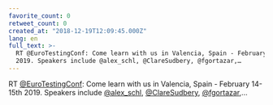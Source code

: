 ```yaml
---
favorite_count: 0
retweet_count: 0
created_at: "2018-12-19T12:09:45.000Z"
lang: en
full_text: >-
  RT @EuroTestingConf: Come learn with us in Valencia, Spain - February 14-15th
  2019. Speakers include @alex_schl, @ClareSudbery, @fgortazar,…
---
```


RT [@EuroTestingConf](https://twitter.com/EuroTestingConf): Come learn with us
in Valencia, Spain - February 14-15th 2019. Speakers include
[@alex_schl](https://twitter.com/alex_schl),
[@ClareSudbery](https://twitter.com/ClareSudbery),
[@fgortazar](https://twitter.com/fgortazar),…
